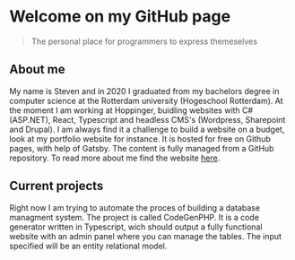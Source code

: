 # Welcome on my GitHub page 
> The personal place for programmers to express themeselves 

## About me 

My name is Steven and in 2020 I graduated from my bachelors degree in computer science at the Rotterdam university (Hogeschool Rotterdam). 
At the moment I am working at Hoppinger, buidling websites with C#(ASP.NET), React, Typescript and headless CMS's (Wordpress, Sharepoint and Drupal). 
I am always find it a challenge to build a website on a budget, look at my portfolio website for instance. It is hosted for free on Github pages, with help of Gatsby. The content is fully managed from a GitHub repository. To read more about me find the website [here](https://stevenkoerts.nl). 

## Current projects 

Right now I am trying to automate the proces of building a database managment system. The project is called CodeGenPHP. It is a code generator written in Typescript, wich should output a fully functional website with an admin panel where you can manage the tables. The input specified will be an entity relational model. 

<!--
**Steven24K/Steven24K** is a ✨ _special_ ✨ repository because its `README.md` (this file) appears on your GitHub profile.

Here are some ideas to get you started:

- 🔭 I’m currently working on ...
- 🌱 I’m currently learning ...
- 👯 I’m looking to collaborate on ...
- 🤔 I’m looking for help with ...
- 💬 Ask me about ...
- 📫 How to reach me: ...
- 😄 Pronouns: ...
- ⚡ Fun fact: ...
-->

